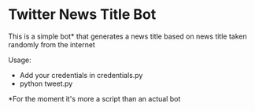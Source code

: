 # Twitter News Title Bot

This is a simple bot* that generates a news title based on news title 
taken randomly from the internet

Usage:
- Add your credentials in credentials.py
- python tweet.py

*For the moment it's more a script than an actual bot